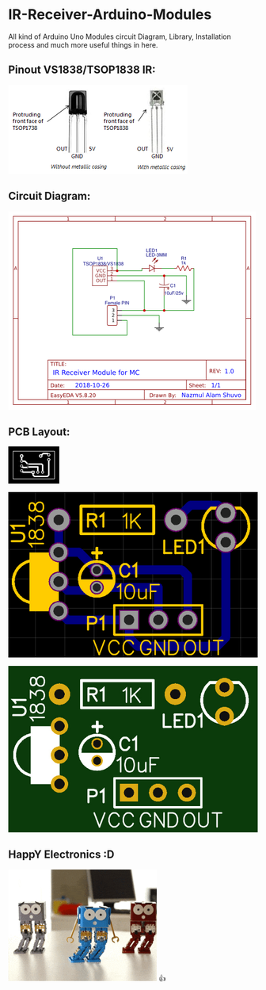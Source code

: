 # IR-Receiver-Arduino-Modules
All kind of Arduino Uno Modules circuit Diagram, Library, Installation process and much more useful things in here.

## Pinout VS1838/TSOP1838 IR:

![circuit_diagram](1838IR.png "Circuit diagram with component")

## Circuit Diagram:

![circuit_diagram](Schematic_Working-IR-receiver-Module-for-MC.png "Circuit diagram with component")

## PCB Layout:

![circuit_diagram](PCB_Working-IR-Receiver-Module-PCB_20181027003333.png "Circuit diagram with component")

![circuit_diagram](TOP+Bottom.jpg "Circuit diagram with component")

![circuit_diagram](font.jpg "Circuit diagram with component")


## HappY Electronics :D
![circuit_diagram](https://github.com/alam5238/Arduino-Stand-Alone/blob/master/ani.gif "Circuit diagram with component") :+1:
